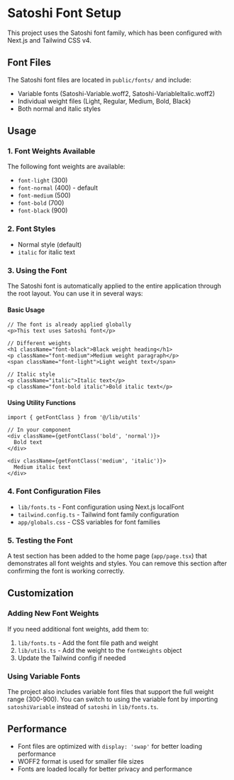 # Satoshi Font Setup

This project uses the Satoshi font family, which has been configured with Next.js and Tailwind CSS v4.

## Font Files

The Satoshi font files are located in `public/fonts/` and include:

- Variable fonts (Satoshi-Variable.woff2, Satoshi-VariableItalic.woff2)
- Individual weight files (Light, Regular, Medium, Bold, Black)
- Both normal and italic styles

## Usage

### 1. Font Weights Available

The following font weights are available:

- `font-light` (300)
- `font-normal` (400) - default
- `font-medium` (500)
- `font-bold` (700)
- `font-black` (900)

### 2. Font Styles

- Normal style (default)
- `italic` for italic text

### 3. Using the Font

The Satoshi font is automatically applied to the entire application through the root layout. You can use it in several ways:

#### Basic Usage

```tsx
// The font is already applied globally
<p>This text uses Satoshi font</p>

// Different weights
<h1 className="font-black">Black weight heading</h1>
<p className="font-medium">Medium weight paragraph</p>
<span className="font-light">Light weight text</span>

// Italic style
<p className="italic">Italic text</p>
<p className="font-bold italic">Bold italic text</p>
```

#### Using Utility Functions

```tsx
import { getFontClass } from '@/lib/utils'

// In your component
<div className={getFontClass('bold', 'normal')}>
  Bold text
</div>

<div className={getFontClass('medium', 'italic')}>
  Medium italic text
</div>
```

### 4. Font Configuration Files

- `lib/fonts.ts` - Font configuration using Next.js localFont
- `tailwind.config.ts` - Tailwind font family configuration
- `app/globals.css` - CSS variables for font families

### 5. Testing the Font

A test section has been added to the home page (`app/page.tsx`) that demonstrates all font weights and styles. You can remove this section after confirming the font is working correctly.

## Customization

### Adding New Font Weights

If you need additional font weights, add them to:

1. `lib/fonts.ts` - Add the font file path and weight
2. `lib/utils.ts` - Add the weight to the `fontWeights` object
3. Update the Tailwind config if needed

### Using Variable Fonts

The project also includes variable font files that support the full weight range (300-900). You can switch to using the variable font by importing `satoshiVariable` instead of `satoshi` in `lib/fonts.ts`.

## Performance

- Font files are optimized with `display: 'swap'` for better loading performance
- WOFF2 format is used for smaller file sizes
- Fonts are loaded locally for better privacy and performance

